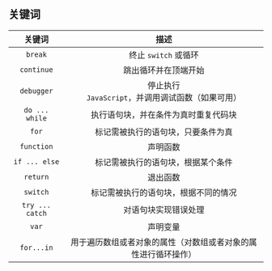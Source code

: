 ## 关键词

|     关键词      |                             描述                             |
| :-------------: | :----------------------------------------------------------: |
|     `break`     |                     终止 `switch` 或循环                     |
|   `continue`    |                     跳出循环并在顶端开始                     |
|   `debugger`    |      停止执行` JavaScript`，并调用调试函数（如果可用）       |
| `do ... while`  |             执行语句块，并在条件为真时重复代码块             |
|      `for`      |              标记需被执行的语句块，只要条件为真              |
|   `function`    |                           声明函数                           |
|  `if ... else`  |              标记需被执行的语句块，根据某个条件              |
|    `return`     |                           退出函数                           |
|    `switch`     |             标记需被执行的语句块，根据不同的情况             |
| `try ... catch` |                     对语句块实现错误处理                     |
|      `var`      |                           声明变量                           |
|   `for...in`    | 用于遍历数组或者对象的属性（对数组或者对象的属性进行循环操作） |

